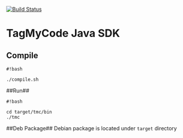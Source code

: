 [![Build Status](https://travis-ci.org/massimozappino/tagmycode-cli.svg?branch=master)](https://travis-ci.org/massimozappino/tagmycode-cli.svg?branch=master)

# TagMyCode Java SDK #

## Compile ##

```
#!bash

./compile.sh
```


##Run##

```
#!bash

cd target/tmc/bin
./tmc
```


##Deb Package##
Debian package is located under ```target``` directory